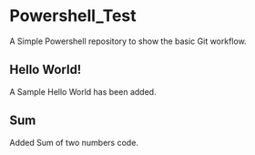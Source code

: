 # Powershell_Test
A Simple Powershell repository to show the basic Git workflow.


## Hello World!
A Sample Hello World has been added.

## Sum
Added Sum of two numbers code.